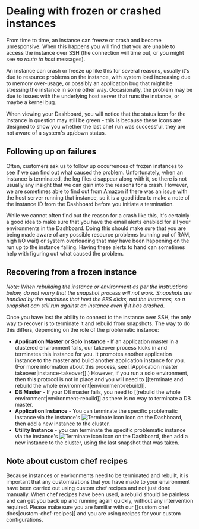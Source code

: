 # Dealing with frozen or crashed instances

From time to time, an instance can freeze or crash and become unresponsive. When this happens you will find that you are unable to access the instance over SSH (the connection will time out, or you might see *no route to host* messages).

An instance can crash or freeze up like this for several reasons, usually it's due to resource problems on the instance, with system load increasing due to memory over-usage, or possibly an application bug that might be stressing the instance in some other way. Occasionally, the problem may be due to issues with the underlying host server that runs the instance, or maybe a kernel bug.

When viewing your Dashboard, you will notice that the status icon for the instance in question may still be green - this is because these icons are designed to show you whether the last chef run was successful, they are not aware of a system's up/down status.


## Following up on failures

Often, customers ask us to follow up occurrences of frozen instances to see if we can find out what caused the problem. Unfortunately, when an instance is terminated, the log files disappear along with it, so there is not usually any insight that we can gain into the reasons for a crash. However, we are sometimes able to find out from Amazon if there was an issue with the host server running that instance, so it is a good idea to make a note of the instance ID from the Dashboard before you initiate a termination.

While we cannot often find out the reason for a crash like this, it's certainly a good idea to make sure that you have the email alerts enabled for all your environments in the Dashboard. Doing this should make sure that you are being made aware of any possible resource problems (running out of RAM, high I/O wait) or system overloading that may have been happening on the run up to the instance failing. Having these alerts to hand can sometimes help with figuring out what caused the problem.


## Recovering from a frozen instance

*Note: When rebuilding the instance or environment as per the instructions below, do not worry that the snapshot process will not work. Snapshots are handled by the machines that host the EBS disks, not the instances, so a snapshot can still run against an instance even if it has crashed.*

Once you have lost the ability to connect to the instance over SSH, the only way to recover is to terminate it and rebuild from snapshots. The way to do this differs, depending on the role of the problematic instance:

  * **Application Master or Solo Instance** - If an application master in a clustered environment fails, our takeover process kicks in and terminates this instance for you. It promotes another application instance to the master and build another application instance for you. (For more information about this process, see [[Application master takeover|instance-takeover]].) However, if you run a solo environment, then this protocol is not in place and you will need to [[terminate and rebuild the whole environment|environment-rebuild]].
  * **DB Master** - If your DB master fails, you need to [[rebuild the whole environment|environment-rebuild]] as there is no way to terminate a DB master.
  * **Application Instance** - You can terminate the specific problematic instance via the instance's ![Terminate icon](images/terminate.png) icon on the Dashboard, then add a new instance to the cluster.
  * **Utility Instance** - you can terminate the specific problematic instance via the instance's  ![Terminate icon](images/terminate.png) icon on the Dashboard, then add a new instance to the cluster, using the last snapshot that was taken.


## Note about custom chef recipes

Because instances or environments need to be terminated and rebuilt, it is important that any customizations that you have made to your environment have been carried out using custom chef recipes and not just done manually. When chef recipes have been used, a rebuild should be painless and can get you back up and running again quickly, without any intervention required. Please make sure you are familiar with our [[custom chef docs|custom-chef-recipes]] and you are using recipes for your custom configurations.

